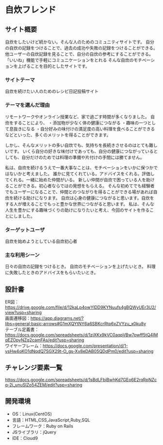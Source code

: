 # 自炊フレンド

## サイト概要
自炊をしたいけど続かない。そんな人のためのコミュニティサイトです。
自分の自炊の記録をつけることで、過去の成功や失敗の記録をつけることができる。
他ユーザーの自炊記録を見ることで、自分の自炊の参考にすることができる。
「いいね」機能で手軽にコミュニケーションをとれる
そんな自炊のモチベーションを上げることを目的としたサイトです。

### サイトテーマ
自炊を続けたい人のためのレシピ日記投稿サイト

### テーマを選んだ理由
リモートワークやオンライン授業など、家で過ごす時間が多くなりました。
自炊をすることにより、
・添加物が少なく体の健康につながる
・趣味の一つとして息抜きになる
・自分好みの味付けの満足度の高い料理を食べることができる
などといった、多くのメリットを得ることができます。

しかし、そんなメリットの多い自炊でも、気持ちを長続きさせるのはとても難しいです。
いくら自分の好きな味付けであっても、自分の健康につながっているとしても、自分だけのためでは料理の準備や片付けの手間には勝てません。

私は、自炊を続けるうえで一番大事なことは、モチベーションをいかに保つかではないかと考えました。
誰かに見てくれている。アドバイスをくれる。評価してくれる。一緒に始めた仲間がいる。
新しい仲間が自炊で困っている人を助けることができる。初心者ならではの発想をもらえる。
そんな初めてでも経験者でもユーザーになることで、仲間とのつながりを得ることができる場があれば自炊を続ける助けになります。
自炊は心身の健康につながると思います。自炊をする人が増えることでもっと豊かな世界につながると思います。
私は、そんな人生を豊かにする趣味づくりの助けになりたいと考え、今回のサイトを作ることにしました。

### ターゲットユーザ
自炊を始めようとしている自炊初心者

### 主な利用シーン
日々の自炊の記録をつけるとき。
自炊のモチベーションを上げたいとき。
料理に失敗したときのアドバイスをもらいたいとき。

## 設計書
ER図：https://drive.google.com/file/d/12kaLp4owYlDD9KYNuufs4gBQWyUEr3U2/view?usp=sharing  
画面遷移図：https://app.diagrams.net/?libs=general;basic;arrows#G1mXQYtNY6a6SBKcrRtp6xZVYzu_x0ku8y  
テーブル定義書：https://docs.google.com/spreadsheets/d/1zjXKx9kVC0aqpVBw7pwff5tQ4IMqEZOpyNZq2camFAs/edit?usp=sharing  
ワイヤーフレーム：https://docs.google.com/presentation/d/1-vsHw4oKO1dNqdQ7SGX29t-O_gs-Xv8eDAB05QDdPm0/edit?usp=sharing

## チャレンジ要素一覧
https://docs.google.com/spreadsheets/d/1sBdLFbiBwhKd7GEo6E2rqRpNZcq-2j_unuSIZo54ZEM/edit?usp=sharing

## 開発環境
- OS：Linux(CentOS)
- 言語：HTML,CSS,JavaScript,Ruby,SQL
- フレームワーク：Ruby on Rails
- JSライブラリ：jQuery
- IDE：Cloud9
